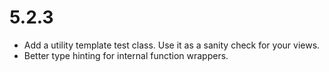 # 5.2.3

- Add a utility template test class. Use it as a sanity check for your
  views.
- Better type hinting for internal function wrappers.
